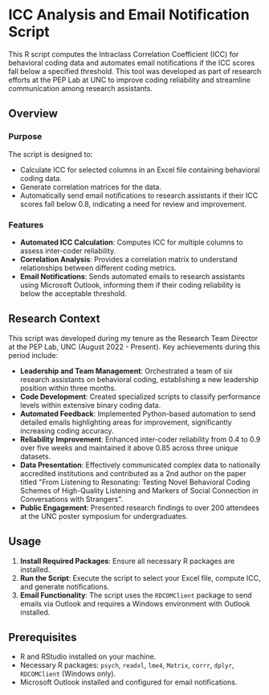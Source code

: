 # ICC Analysis and Email Notification Script

This R script computes the Intraclass Correlation Coefficient (ICC) for behavioral coding data and automates email notifications if the ICC scores fall below a specified threshold. This tool was developed as part of research efforts at the PEP Lab at UNC to improve coding reliability and streamline communication among research assistants.

## Overview

### Purpose

The script is designed to:
- Calculate ICC for selected columns in an Excel file containing behavioral coding data.
- Generate correlation matrices for the data.
- Automatically send email notifications to research assistants if their ICC scores fall below 0.8, indicating a need for review and improvement.

### Features

- **Automated ICC Calculation**: Computes ICC for multiple columns to assess inter-coder reliability.
- **Correlation Analysis**: Provides a correlation matrix to understand relationships between different coding metrics.
- **Email Notifications**: Sends automated emails to research assistants using Microsoft Outlook, informing them if their coding reliability is below the acceptable threshold.

## Research Context

This script was developed during my tenure as the Research Team Director at the PEP Lab, UNC (August 2022 - Present). Key achievements during this period include:

- **Leadership and Team Management**: Orchestrated a team of six research assistants on behavioral coding, establishing a new leadership position within three months.
- **Code Development**: Created specialized scripts to classify performance levels within extensive binary coding data.
- **Automated Feedback**: Implemented Python-based automation to send detailed emails highlighting areas for improvement, significantly increasing coding accuracy.
- **Reliability Improvement**: Enhanced inter-coder reliability from 0.4 to 0.9 over five weeks and maintained it above 0.85 across three unique datasets.
- **Data Presentation**: Effectively communicated complex data to nationally accredited institutions and contributed as a 2nd author on the paper titled "From Listening to Resonating: Testing Novel Behavioral Coding Schemes of High-Quality Listening and Markers of Social Connection in Conversations with Strangers".
- **Public Engagement**: Presented research findings to over 200 attendees at the UNC poster symposium for undergraduates.

## Usage

1. **Install Required Packages**: Ensure all necessary R packages are installed.
2. **Run the Script**: Execute the script to select your Excel file, compute ICC, and generate notifications.
3. **Email Functionality**: The script uses the `RDCOMClient` package to send emails via Outlook and requires a Windows environment with Outlook installed.

## Prerequisites

- R and RStudio installed on your machine.
- Necessary R packages: `psych`, `readxl`, `lme4`, `Matrix`, `corrr`, `dplyr`, `RDCOMClient` (Windows only).
- Microsoft Outlook installed and configured for email notifications.
